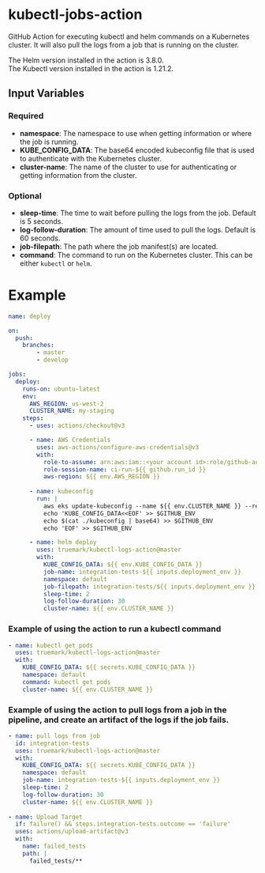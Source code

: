 # kubectl-jobs-action

GitHub Action for executing kubectl and helm commands on a Kubernetes cluster.
It will also pull the logs from a job that is running on the cluster.

The Helm version installed in the action is 3.8.0. <br />
The Kubectl version installed in the action is 1.21.2.

## Input Variables

### Required
* **namespace**: The namespace to use when getting information or where the job is running.
* **KUBE_CONFIG_DATA**: The base64 encoded kubeconfig file that is used to authenticate with the Kubernetes cluster.
* **cluster-name**: The name of the cluster to use for authenticating or getting information from the cluster.

### Optional
* **sleep-time**: The time to wait before pulling the logs from the job. Default is 5 seconds.
* **log-follow-duration**: The amount of time used to pull the logs. Default is 60 seconds.
* **job-filepath**: The path where the job manifest(s) are located.
* **command**: The command to run on the Kubernetes cluster. This can be either `kubectl` or `helm`.



# Example
```yaml
name: deploy

on:
  push:
    branches:
        - master
        - develop

jobs:
  deploy:
    runs-on: ubuntu-latest
    env:
      AWS_REGION: us-west-2
      CLUSTER_NAME: my-staging
    steps:
      - uses: actions/checkout@v3

      - name: AWS Credentials
        uses: aws-actions/configure-aws-credentials@v3
        with:
          role-to-assume: arn:aws:iam::<your account id>:role/github-actions
          role-session-name: ci-run-${{ github.run_id }}
          aws-region: ${{ env.AWS_REGION }}
      
      - name: kubeconfig
        run: |
          aws eks update-kubeconfig --name ${{ env.CLUSTER_NAME }} --region ${{ env.AWS_REGION }}  --kubeconfig ./kubeconfig
          echo 'KUBE_CONFIG_DATA<<EOF' >> $GITHUB_ENV
          echo $(cat ./kubeconfig | base64) >> $GITHUB_ENV
          echo 'EOF' >> $GITHUB_ENV

      - name: helm deploy
        uses: truemark/kubectl-logs-action@master
        with:
          KUBE_CONFIG_DATA: ${{ env.KUBE_CONFIG_DATA }}
          job-name: integration-tests-${{ inputs.deployment_env }}
          namespace: default
          job-filepath: integration-tests/${{ inputs.deployment_env }}
          sleep-time: 2
          log-follow-duration: 30
          cluster-name: ${{ env.CLUSTER_NAME }}
```
### Example of using the action to run a kubectl command
```yaml
- name: kubectl get pods
  uses: truemark/kubectl-logs-action@master
  with:
    KUBE_CONFIG_DATA: ${{ secrets.KUBE_CONFIG_DATA }}
    namespace: default
    command: kubectl get pods
    cluster-name: ${{ env.CLUSTER_NAME }}
```
### Example of using the action to pull logs from a job in the pipeline, and create an artifact of the logs if the job fails.
```yaml
- name: pull logs from job
  id: integration-tests
  uses: truemark/kubectl-logs-action@master
  with:
    KUBE_CONFIG_DATA: ${{ secrets.KUBE_CONFIG_DATA }}
    namespace: default
    job-name: integration-tests-${{ inputs.deployment_env }}
    sleep-time: 2
    log-follow-duration: 30
    cluster-name: ${{ env.CLUSTER_NAME }}
    
- name: Upload Target
  if: failure() && steps.integration-tests.outcome == 'failure'
  uses: actions/upload-artifact@v3
  with:
    name: failed_tests
    path: |
      failed_tests/**
```
